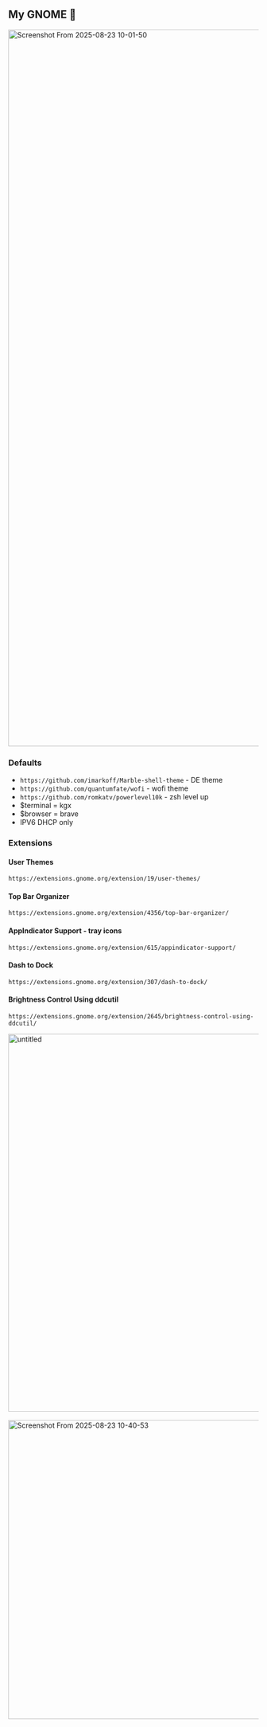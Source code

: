 ## My GNOME 🐧



<img width="2560" height="1440" alt="Screenshot From 2025-08-23 10-01-50" src="https://github.com/user-attachments/assets/47f126eb-4299-4271-936d-e72f474a2b46" />




### Defaults
 * `https://github.com/imarkoff/Marble-shell-theme` - DE theme
 * `https://github.com/quantumfate/wofi` - wofi theme
 * `https://github.com/romkatv/powerlevel10k` - zsh level up
 * $terminal = kgx
 * $browser = brave
 * IPV6 DHCP only


### Extensions

#### **User Themes** 

`https://extensions.gnome.org/extension/19/user-themes/`


#### **Top Bar Organizer** 

`https://extensions.gnome.org/extension/4356/top-bar-organizer/`


#### **AppIndicator Support - tray icons** 

`https://extensions.gnome.org/extension/615/appindicator-support/`


#### **Dash to Dock** 

`https://extensions.gnome.org/extension/307/dash-to-dock/`


#### **Brightness Control Using ddcutil** 

`https://extensions.gnome.org/extension/2645/brightness-control-using-ddcutil/`

<img width="523" height="759" alt="untitled" src="https://github.com/user-attachments/assets/66259359-9662-4c4f-9b6c-f3c6b52f6a92" />
   <img width="767" height="601" alt="Screenshot From 2025-08-23 10-40-53" src="https://github.com/user-attachments/assets/91a0003e-f630-4611-aa29-d6c8d31b1562" />


